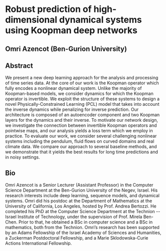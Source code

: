 # Robust prediction of high-dimensional dynamical systems using Koopman deep networks
## Omri Azencot (Ben-Gurion University)

## Abstract 
We present a new deep learning approach for the analysis and processing of time series data. At the core of our work is the Koopman operator which fully encodes a nonlinear dynamical system. Unlike the majority of Koopman-based models, we consider dynamics for which the Koopman operator is invertible. We exploit the structure of these systems to design a novel Physically-Constrained Learning (PCL) model that takes into account the inverse dynamics while penalizing for inverse prediction. Our architecture is composed of an autoencoder component and two Koopman layers for the dynamics and their inverse. To motivate our network design, we investigate the connection between invertible Koopman operators and pointwise maps, and our analysis yields a loss term which we employ in practice. To evaluate our work, we consider several challenging nonlinear systems including the pendulum, fluid flows on curved domains and real climate data. We compare our approach to several baseline methods, and we demonstrate that it yields the best results for long time predictions and in noisy settings.

## Bio
Omri Azencot is a Senior Lecturer (Assistant Professor) in the Computer Science Department at the Ben-Gurion University of the Negev, Israel. His research interests include deep learning, sequence models, and dynamical systems. Omri did his postdoc at the Department of Mathematics at the University of California, Los Angeles, hosted by Prof. Andrea Bertozzi. He completed his PhD at the Computer Science Department at the Technion -- Israel Institute of Technology, under the supervision of Prof. Mirela Ben-Chen. Prior to that, he obtained a BSc in computer science and a BSc in mathematics, both from the Technion. Omri’s research has been supported by an Adams Fellowship of the Israel Academy of Sciences and Humanities, a Zuckerman Postdoctoral Fellowship, and a Marie Sklodowska-Curie Actions International Fellowship.
